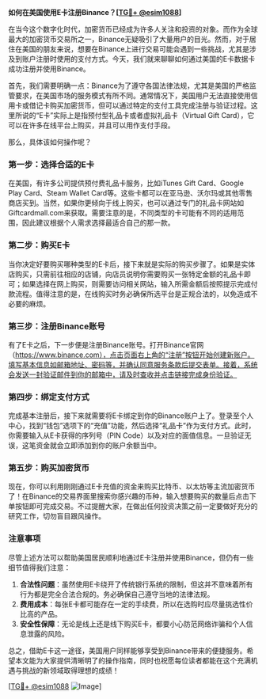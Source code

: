 **如何在美国使用E卡注册Binance？[[TG💪+ @esim1088](https://t.me/s/esim1088)]**

在当今这个数字化时代，加密货币已经成为许多人关注和投资的对象。而作为全球最大的加密货币交易所之一，Binance无疑吸引了大量用户的目光。然而，对于居住在美国的朋友来说，想要在Binance上进行交易可能会遇到一些挑战，尤其是涉及到账户注册时使用的支付方式。今天，我们就来聊聊如何通过美国的E卡数据卡成功注册并使用Binance。

首先，我们需要明确一点：Binance为了遵守各国法律法规，尤其是美国的严格监管要求，在美国市场的服务模式有所不同。通常情况下，美国用户无法直接使用信用卡或借记卡购买加密货币，但可以通过特定的支付工具完成注册与验证过程。这里所说的“E卡”实际上是指预付型礼品卡或者虚拟礼品卡（Virtual Gift Card），它可以在许多在线平台上购买，并且可以用作支付手段。

那么，具体该如何操作呢？

### 第一步：选择合适的E卡

在美国，有许多公司提供预付费礼品卡服务，比如iTunes Gift Card、Google Play Card、Steam Wallet Card等。这些卡都可以在亚马逊、沃尔玛或其他零售商店买到。当然，如果你更倾向于线上购买，也可以通过专门的礼品卡网站如Giftcardmall.com来获取。需要注意的是，不同类型的卡可能有不同的适用范围，因此建议根据个人需求选择最适合自己的那一款。

### 第二步：购买E卡

当你决定好要购买哪种类型的E卡后，接下来就是实际的购买步骤了。如果是实体店购买，只需前往相应的店铺，向店员说明你需要购买一张特定金额的礼品卡即可；如果选择在网上购买，则需要访问相关网站，输入所需金额后按照提示完成付款流程。值得注意的是，在线购买时务必确保所选平台是正规合法的，以免造成不必要的麻烦。

### 第三步：注册Binance账号

有了E卡之后，下一步便是注册Binance账号。打开Binance官网（https://www.binance.com），点击页面右上角的“注册”按钮开始创建新账户。填写基本信息如邮箱地址、密码等，并确认同意服务条款后提交表单。接着，系统会发送一封验证邮件到你的邮箱中，请及时查收并点击链接完成身份验证。

### 第四步：绑定支付方式

完成基本注册后，接下来就需要将E卡绑定到你的Binance账户上了。登录至个人中心，找到“钱包”选项下的“充值”功能，然后选择“礼品卡”作为支付方式。此时，你需要输入从E卡获得的序列号（PIN Code）以及对应的面值信息。一旦验证无误，这笔资金就会立即添加到你的账户余额当中。

### 第五步：购买加密货币

现在，你可以利用刚刚通过E卡充值的资金来购买比特币、以太坊等主流加密货币了！在Binance的交易界面里搜索你感兴趣的币种，输入想要购买的数量后点击下单按钮即可完成交易。不过提醒大家，在做出任何投资决策之前一定要做好充分的研究工作，切勿盲目跟风操作。

### 注意事项

尽管上述方法可以帮助美国居民顺利地通过E卡注册并使用Binance，但仍有一些细节值得我们注意：

1. **合法性问题**：虽然使用E卡绕开了传统银行系统的限制，但这并不意味着所有行为都是完全合法合规的。务必确保自己遵守当地的法律法规。
2. **费用成本**：每张E卡都可能存在一定的手续费，所以在选购时应尽量挑选性价比高的产品。
3. **安全性保障**：无论是线上还是线下购买E卡，都要小心防范网络诈骗和个人信息泄露的风险。

总之，借助E卡这一途径，美国用户同样能够享受到Binance带来的便捷服务。希望本文能为大家提供清晰明了的操作指南，同时也祝愿每位读者都能在这个充满机遇与挑战的新领域取得理想的成绩！

[[TG💪+ @esim1088](https://t.me/s/esim1088) ![Image](https://i.postimg.cc/4NQfJmqS/Snipaste-2025-05-13-00-14-12.png)]